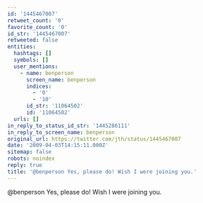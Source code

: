 ```yaml
---
id: '1445467007'
retweet_count: '0'
favorite_count: '0'
id_str: '1445467007'
retweeted: false
entities:
  hashtags: []
  symbols: []
  user_mentions:
    - name: benperson
      screen_name: benperson
      indices:
        - '0'
        - '10'
      id_str: '11064502'
      id: '11064502'
  urls: []
in_reply_to_status_id_str: '1445286111'
in_reply_to_screen_name: benperson
original_url: https://twitter.com/jth/status/1445467007
date: '2009-04-03T14:15:11.000Z'
sitemap: false
robots: noindex
reply: true
title: '@benperson Yes, please do! Wish I were joining you.'
---
```


@benperson Yes, please do! Wish I were joining you.